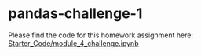 # pandas-challenge-1

Please find the code for this homework assignment here: [Starter_Code/module_4_challenge.ipynb](https://github.com/mmccanse/pandas-challenge-1/blob/main/Starter_Code/module_4_challenge.ipynb)
